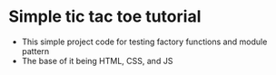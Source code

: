 # Simple tic tac toe tutorial

-   This simple project code for testing factory functions and module pattern
-   The base of it being HTML, CSS, and JS
